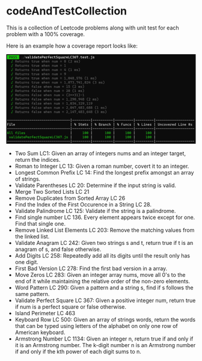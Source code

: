 # codeAndTestCollection

This is a collection of Leetcode problems along with unit test for each problem with a 100% coverage.

Here is an example how a coverage report looks like:

![Alt text](image-3.png)

- Two Sum LC1: Given an array of integers nums and an integer target, return the indices.
- Roman to Integer LC 13: Given a roman number, covert it to an integer.
- Longest Common Prefix LC 14: Find the longest prefix amongst an array of strings.
- Validate Parentheses LC 20: Determine if the input string is valid.
- Merge Two Sorted Lists LC 21
- Remove Duplicates from Sorted Array LC 26
- Find the Index of the First Occurence in a String LC 28.
- Validate Palindrome LC 125: Validate if the string is a palindrome.
- Find single number LC 136. Every element appears twice except for one. Find that single one.
- Remove Linked List Elements LC 203: Remove the matching values from the linked list.
- Validate Anagram LC 242: Given two strings s and t, return true if t is an anagram of s, and false otherwise. 
- Add Digits LC 258: Repeatedly add all its digits until the result only has one digit.
- First Bad Version LC 278: Find the first bad version in a array. 
- Move Zeros LC 283: Given an integer array nums, move all 0's to the end of it while maintaining the relative order of the non-zero elements.
- Word Pattern LC 290: Given a pattern and a string s, find if s follows the same pattern.
- Validate Perfect Square LC 367: Given a positive integer num, return true if num is a perfect square or false otherwise.
- Island Perimeter LC 463  
- Keyboard Row LC 500: Given an array of strings words, return the words that can be typed using letters of the alphabet on only one row of American keyboard.
- Armstrong Number LC 1134: Given an integer n, return true if and only if it is an Armstrong number. The k-digit number n is an Armstrong number if and only if the kth power of each digit sums to n.
